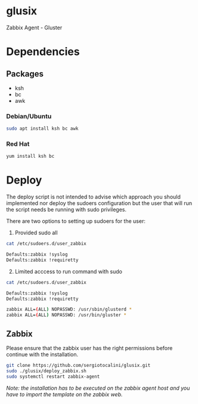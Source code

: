 # glusix
Zabbix Agent - Gluster

# Dependencies

## Packages
* ksh
* bc
* awk

### Debian/Ubuntu

```bash
sudo apt install ksh bc awk

```
### Red Hat

```bash
yum install ksh bc

```
# Deploy

The deploy script is not intended to advise which approach you should implemented nor
deploy the sudoers configuration but the user that will run the script needs be running
with sudo privileges.

There are two options to setting up sudoers for the user:

1. Provided sudo all

```bash
cat /etc/sudoers.d/user_zabbix

Defaults:zabbix !syslog
Defaults:zabbix !requiretty

```

2. Limited acccess to run command with sudo

```bash
cat /etc/sudoers.d/user_zabbix

Defaults:zabbix !syslog
Defaults:zabbix !requiretty

zabbix ALL=(ALL) NOPASSWD: /usr/sbin/glusterd *
zabbix ALL=(ALL) NOPASSWD: /usr/bin/gluster *
```

## Zabbix
Please ensure that the zabbix user has the right permissions before continue with
the installation.

```bash
git clone https://github.com/sergiotocalini/glusix.git
sudo ./glusix/deploy_zabbix.sh
sudo systemctl restart zabbix-agent

```

*Note: the installation has to be executed on the zabbix agent host and you have to import the template on the zabbix web.*

